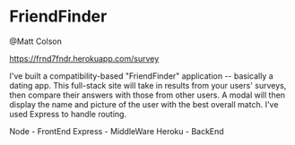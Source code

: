 # FriendFinder
@Matt Colson

https://frnd7fndr.herokuapp.com/survey

I've built a compatibility-based "FriendFinder" application -- basically a dating app. This full-stack site will take in results from your users' surveys, then compare their answers with those from other users. A modal will then display the name and picture of the user with the best overall match. I've used Express to handle routing.
    
Node - FrontEnd
Express - MiddleWare
Heroku - BackEnd